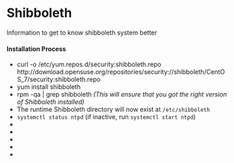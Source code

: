 # Shibboleth
Information to get to know shibboleth system better

<h4>Installation Process</h4>
<ul>
<li>curl -o /etc/yum.repos.d/security:shibboleth.repo http://download.opensuse.org/repositories/security://shibboleth/CentOS_7/security:shibboleth.repo </li>
  <li>yum install shibboleth</li>
  <li>rpm -qa | grep shibboleth  <i>(This will ensure that you got the right version of Shibboleth installed)</i></li> 
  <li>The runtime Shibboleth directory will now exist at <code>/etc/shibboleth</code></li>
  
  <li><code>systemctl status ntpd</code> (if inactive, run <code>systemctl start ntpd</code>)</li>
  <li></li>
  <li></li>
  <li></li>
<li></li>
<li></li>
</ul>
